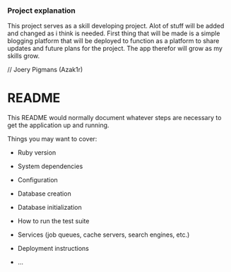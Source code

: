 ### Project explanation

This project serves as a skill developing project. Alot of stuff will be added and changed as i think is needed. First thing that will be made is a simple blogging platform that will be deployed to function as a platform to share updates and future plans for the project. The app therefor will grow as my skills grow.

// Joery Pigmans (Azak1r)

# README

This README would normally document whatever steps are necessary to get the
application up and running.

Things you may want to cover:

* Ruby version

* System dependencies

* Configuration

* Database creation

* Database initialization

* How to run the test suite

* Services (job queues, cache servers, search engines, etc.)

* Deployment instructions

* ...
